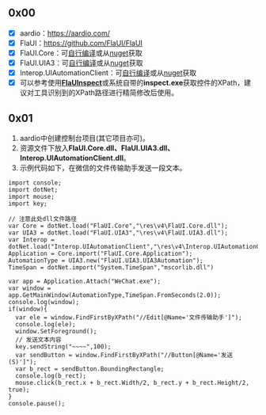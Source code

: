 ## 0x00

- [x] aardio：https://aardio.com/
- [x] FlaUI：https://github.com/FlaUI/FlaUI
- [x] FlaUI.Core：可[自行编译](https://github.com/FlaUI/FlaUI)或从[nuget](https://www.nuget.org/packages/FlaUI.Core)获取
- [x] FlaUI.UIA3：可[自行编译](https://github.com/FlaUI/FlaUI)或从[nuget](https://www.nuget.org/packages/FlaUI.UIA3)获取
- [x] Interop.UIAutomationClient：可[自行编译](https://github.com/FlaUI/FlaUI)或从[nuget](https://www.nuget.org/packages/Interop.UIAutomationClient)获取
- [x] 可以参考使用[**FlaUInspect**](https://github.com/FlaUI/FlaUInspect)或系统自带的**inspect.exe**获取控件的XPath，建议对工具识别到的XPath路径进行精简修改后使用。

## 0x01

1. aardio中创建控制台项目(其它项目亦可)。
2. 资源文件下放入**FlaUI.Core.dll、FlaUI.UIA3.dll、Interop.UIAutomationClient.dll**。
3. 示例代码如下，在微信的文件传输助手发送一段文本。

```
import console;
import dotNet;
import mouse;
import key;
  
// 注意此处dll文件路径
var Core = dotNet.load("FlaUI.Core","\res\v4\FlaUI.Core.dll");
var UIA3 = dotNet.load("FlaUI.UIA3","\res\v4\FlaUI.UIA3.dll");
var Interop = dotNet.load("Interop.UIAutomationClient","\res\v4\Interop.UIAutomationClient.dll");
Application = Core.import("FlaUI.Core.Application");
AutomationType = UIA3.new("FlaUI.UIA3.UIA3Automation");
TimeSpan = dotNet.import("System.TimeSpan","mscorlib.dll")
    
var app = Application.Attach("WeChat.exe");
var window = app.GetMainWindow(AutomationType,TimeSpan.FromSeconds(2.0));
console.log(window);
if(window){
  var ele = window.FindFirstByXPath("//Edit[@Name='文件传输助手']");
  console.log(ele);
  window.SetForeground();
  // 发送文本内容
  key.sendString("~~~~",100);
  var sendButton = window.FindFirstByXPath("//Button[@Name='发送(S)']");
  var b_rect = sendButton.BoundingRectangle;
  console.log(b_rect);
  mouse.click(b_rect.x + b_rect.Width/2, b_rect.y + b_rect.Height/2, true);
}
console.pause();

```